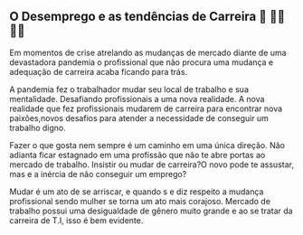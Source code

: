 ## O Desemprego e as tendências de  Carreira :woman: :construction_worker_woman::woman_technologist:

Em momentos de crise atrelando as mudanças de mercado diante de uma devastadora pandemia o profissional que não procura uma mudança e adequação de carreira acaba ficando para trás.

A pandemia fez o trabalhador mudar seu local de trabalho e sua mentalidade. Desafiando profissionais a uma nova realidade. A nova realidade que fez profissionais mudarem de carreira para encontrar nova paixões,novos desafios para atender a necessidade de conseguir um trabalho digno.

Fazer o que gosta nem sempre é um caminho em uma única direção. Não adianta ficar estagnado em uma profissão que não te abre portas ao mercado de trabalho. Insistir ou mudar de carreira?O novo pode te assustar, mas e a inércia de não conseguir um emprego?

Mudar é um ato de se arriscar, e quando s e diz respeito a mudança profissional sendo mulher se torna um ato mais corajoso. Mercado de trabalho possui uma desigualdade de gênero muito grande e ao se tratar da carreira de T.I, isso é bem evidente.



